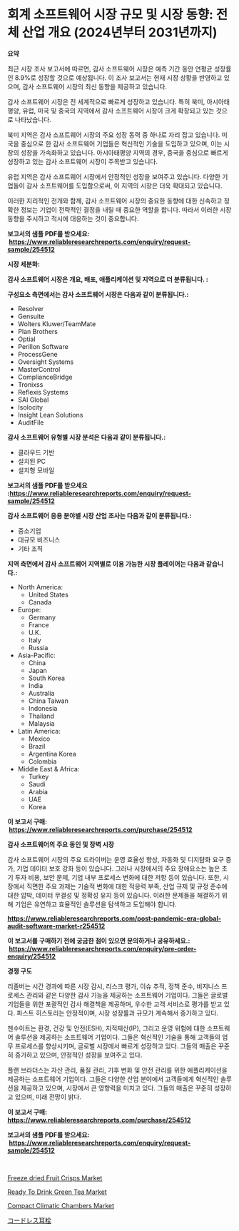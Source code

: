 <p><h1>회계 소프트웨어 시장 규모 및 시장 동향: 전체 산업 개요 (2024년부터 2031년까지)</h1></p><p><strong>요약</strong></p>
<p><p>최근 시장 조사 보고서에 따르면, 감사 소프트웨어 시장은 예측 기간 동안 연평균 성장률인 8.9%로 성장할 것으로 예상됩니다. 이 조사 보고서는 현재 시장 상황을 반영하고 있으며, 감사 소프트웨어 시장의 최신 동향을 제공하고 있습니다.</p><p>감사 소프트웨어 시장은 전 세계적으로 빠르게 성장하고 있습니다. 특히 북미, 아시아태평양, 유럽, 미국 및 중국의 지역에서 감사 소프트웨어 시장이 크게 확장되고 있는 것으로 나타났습니다.</p><p>북미 지역은 감사 소프트웨어 시장의 주요 성장 동력 중 하나로 자리 잡고 있습니다. 미국을 중심으로 한 감사 소프트웨어 기업들은 혁신적인 기술을 도입하고 있으며, 이는 시장의 성장을 가속화하고 있습니다. 아시아태평양 지역의 경우, 중국을 중심으로 빠르게 성장하고 있는 감사 소프트웨어 시장이 주목받고 있습니다.</p><p>유럽 지역은 감사 소프트웨어 시장에서 안정적인 성장을 보여주고 있습니다. 다양한 기업들이 감사 소프트웨어를 도입함으로써, 이 지역의 시장은 더욱 확대되고 있습니다.</p><p>이러한 지리적인 전개와 함께, 감사 소프트웨어 시장의 중요한 동향에 대한 신속하고 정확한 정보는 기업이 전략적인 결정을 내릴 때 중요한 역할을 합니다. 따라서 이러한 시장 동향을 주시하고 적시에 대응하는 것이 중요합니다.</p></p>
<p><strong>보고서의 샘플 PDF를 받으세요: &nbsp;<a href="https://www.reliableresearchreports.com/enquiry/request-sample/254512">https://www.reliableresearchreports.com/enquiry/request-sample/254512</a></strong></p>
<p><strong>시장 세분화:</strong></p>
<p><strong> 감사 소프트웨어 시장은 개요, 배포, 애플리케이션 및 지역으로 더 분류됩니다. :</strong></p>
<p><strong>구성요소 측면에서는 감사 소프트웨어 시장은 다음과 같이 분류됩니다.:</strong></p>
<p><ul><li>Resolver</li><li>Gensuite</li><li>Wolters Kluwer/TeamMate</li><li>Plan Brothers</li><li>Optial</li><li>Perillon Software</li><li>ProcessGene</li><li>Oversight Systems</li><li>MasterControl</li><li>ComplianceBridge</li><li>Tronixss</li><li>Reflexis Systems</li><li>SAI Global</li><li>Isolocity</li><li>Insight Lean Solutions</li><li>AuditFile</li></ul></p>
<p><strong> 감사 소프트웨어 유형별 시장 분석은 다음과 같이 분류됩니다.:</strong></p>
<p><ul><li>클라우드 기반</li><li>설치된 PC</li><li>설치형 모바일</li></ul></p>
<p><strong>보고서의 샘플 PDF를 받으세요 :<a href="https://www.reliableresearchreports.com/enquiry/request-sample/254512">https://www.reliableresearchreports.com/enquiry/request-sample/254512</a></strong></p>
<p><strong> 감사 소프트웨어 응용 분야별 시장 산업 조사는 다음과 같이 분류됩니다.:</strong></p>
<p><ul><li>중소기업</li><li>대규모 비즈니스</li><li>기타 조직</li></ul></p>
<p><strong>지역 측면에서 감사 소프트웨어 지역별로 이용 가능한 시장 플레이어는 다음과 같습니다.:</strong></p>
<p><ul>
    <li>
        North America:
        <ul>
            <li>United States</li>
            <li>Canada</li>
        </ul>
    </li>
    <li>
        Europe:
        <ul>
            <li>Germany</li>
            <li>France</li>
            <li>U.K.</li>
            <li>Italy</li>
            <li>Russia</li>
        </ul>
    </li>
    <li>
        Asia-Pacific:
        <ul>
            <li>China</li>
            <li>Japan</li>
            <li>South Korea</li>
            <li>India</li>
            <li>Australia</li>
            <li>China Taiwan</li>
            <li>Indonesia</li>
            <li>Thailand</li>
            <li>Malaysia</li>
        </ul>
    </li>
    <li>
        Latin America:
        <ul>
            <li>Mexico</li>
            <li>Brazil</li>
            <li>Argentina Korea</li>
            <li>Colombia</li>
        </ul>
    </li>
    <li>
        Middle East & Africa:
        <ul>
            <li>Turkey</li>
            <li>Saudi</li>
            <li>Arabia</li>
            <li>UAE</li>
            <li>Korea</li>
        </ul>
    </li>
    </ul></p>
<p><strong>이 보고서 구매: &nbsp;<a href="https://www.reliableresearchreports.com/purchase/254512">https://www.reliableresearchreports.com/purchase/254512</a></strong></p>
<p><strong>감사 소프트웨어의 주요 동인 및 장벽 시장</strong></p>
<p><p>감사 소프트웨어 시장의 주요 드라이버는 운영 효율성 향상, 자동화 및 디지턈화 요구 증가, 기업 데이터 보호 강화 등이 있습니다. 그러나 시장에서의 주요 장애요소는 높은 초기 투자 비용, 보안 문제, 기업 내부 프로세스 변화에 대한 저항 등이 있습니다. 또한, 시장에서 직면한 주요 과제는 기술적 변화에 대한 적응력 부족, 산업 규제 및 규정 준수에 대한 압박, 데이터 무결성 및 정확성 유지 등이 있습니다. 이러한 문제들을 해결하기 위해 기업은 유연하고 효율적인 솔루션을 탐색하고 도입해야 합니다.</p></p>
<p><strong><a href="https://www.reliableresearchreports.com/post-pandemic-era-global-audit-software-market-r254512">https://www.reliableresearchreports.com/post-pandemic-era-global-audit-software-market-r254512</a></strong></p>
<p><strong>이 보고서를 구매하기 전에 궁금한 점이 있으면 문의하거나 공유하세요.: &nbsp;<a href="https://www.reliableresearchreports.com/enquiry/pre-order-enquiry/254512">https://www.reliableresearchreports.com/enquiry/pre-order-enquiry/254512</a></strong></p>
<p><strong>경쟁 구도</strong></p>
<p><p>리졸버는 시간 경과에 따른 시장 감시, 리스크 평가, 이슈 추적, 정책 준수, 비지니스 프로세스 관리와 같은 다양한 감사 기능을 제공하는 소프트웨어 기업이다. 그들은 글로벌 기업들을 위한 포괄적인 감사 해결책을 제공하며, 우수한 고객 서비스로 평가를 받고 있다. 파스트 히스토리는 안정적이며, 시장 성장률과 규모가 계속해서 증가하고 있다.</p><p>젠수이트는 환경, 건강 및 안전(ESH), 지적재산(IP), 그리고 운영 위험에 대한 소프트웨어 솔루션을 제공하는 소프트웨어 기업이다. 그들은 혁신적인 기술을 통해 고객들의 업무 프로세스를 향상시키며, 글로벌 시장에서 빠르게 성장하고 있다. 그들의 매출은 꾸준히 증가하고 있으며, 안정적인 성장을 보여주고 있다.</p><p>플랜 브라더스는 자산 관리, 품질 관리, 기후 변화 및 안전 관리를 위한 애플리케이션을 제공하는 소프트웨어 기업이다. 그들은 다양한 산업 분야에서 고객들에게 혁신적인 솔루션을 제공하고 있으며, 시장에서 큰 영향력을 미치고 있다. 그들의 매출은 꾸준히 성장하고 있으며, 미래 전망이 밝다.</p></p>
<p><strong>이 보고서 구매: &nbsp; <a href="https://www.reliableresearchreports.com/purchase/254512">https://www.reliableresearchreports.com/purchase/254512</a></strong></p>
<p><strong>보고서의 샘플 PDF를 받으세요: &nbsp;<a href="https://www.reliableresearchreports.com/enquiry/request-sample/254512">https://www.reliableresearchreports.com/enquiry/request-sample/254512</a></strong><strong></strong></p>
<p>&nbsp;</p>
<p><p><a href="https://github.com/BryceTownsendr/Market-Research-Report-List-4/blob/main/freeze-dried-fruit-crisps-market.md">Freeze dried Fruit Crisps Market</a></p><p><a href="https://github.com/Glendatilghmankmgz0rbhwpy/Market-Research-Report-List-1/blob/main/ready-to-drink-green-tea-market.md">Ready To Drink Green Tea Market</a></p><p><a href="https://issuu.com/reportprime-2/docs/compact-climatic-chambers-market-size-2030.pptx">Compact Climatic Chambers Market</a></p><p><a href="https://github.com/EmoryYundt1935/Market-Research-Report-List-1/blob/main/556485818709.md">コードレス耳栓</a></p></p>